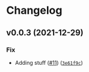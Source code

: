 # Changelog

<!--next-version-placeholder-->

## v0.0.3 (2021-12-29)
### Fix
* Adding stuff ([#11](https://github.com/pandalearnstocode/pylib/issues/11)) ([`3e61f9c`](https://github.com/pandalearnstocode/pylib/commit/3e61f9cdcd40080efbc044eb09b9123154e8b6da))
